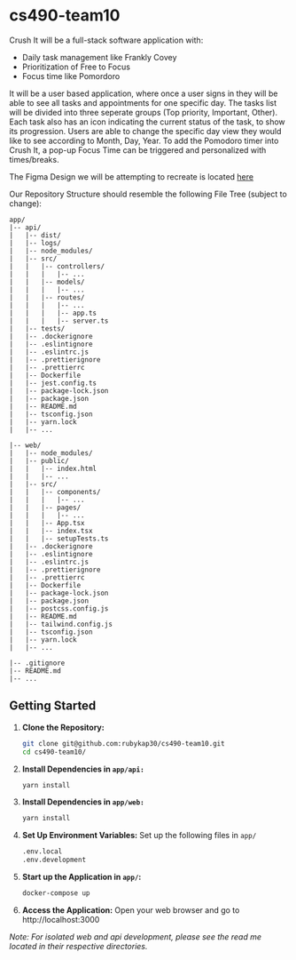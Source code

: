 # cs490-team10

Crush It will be a full-stack software application with:

- Daily task management like Frankly Covey
- Prioritization of Free to Focus
- Focus time like Pomordoro

It will be a user based application, where once a user signs in they will be able to see all tasks and appointments for one specific day. The tasks list will be divided into three seperate groups (Top priority, Important, Other). Each task also has an icon indicating the current status of the task, to show its progression. Users are able to change the specific day view they would like to see according to Month, Day, Year. To add the Pomodoro timer into Crush It, a pop-up Focus Time can be triggered and personalized with times/breaks.

The Figma Design we will be attempting to recreate is located [here](https://www.figma.com/file/qcilVxQXgiimzI7yzNVFl7/NJIT-Tasks-App-SOURCE?type=design&node-id=0%3A1&mode=design&t=Ufi6tR3JFBLCa57K-1)

Our Repository Structure should resemble the following File Tree (subject to change):

```
app/
|-- api/
|   |-- dist/
|   |-- logs/
|   |-- node_modules/
|   |-- src/
|   |   |-- controllers/
|   |   |   |-- ...
|   |   |-- models/
|   |   |   |-- ...
|   |   |-- routes/
|   |   |   |-- ...
|   |   |   |-- app.ts
|   |   |   |-- server.ts
|   |-- tests/
|   |-- .dockerignore
|   |-- .eslintignore
|   |-- .eslintrc.js
|   |-- .prettierignore
|   |-- .prettierrc
|   |-- Dockerfile
|   |-- jest.config.ts
|   |-- package-lock.json
|   |-- package.json
|   |-- README.md
|   |-- tsconfig.json
|   |-- yarn.lock
|   |-- ...

|-- web/
|   |-- node_modules/
|   |-- public/
|   |   |-- index.html
|   |   |-- ...
|   |-- src/
|   |   |-- components/
|   |   |   |-- ...
|   |   |-- pages/
|   |   |   |-- ...
|   |   |-- App.tsx
|   |   |-- index.tsx
|   |   |-- setupTests.ts
|   |-- .dockerignore
|   |-- .eslintignore
|   |-- .eslintrc.js
|   |-- .prettierignore
|   |-- .prettierrc
|   |-- Dockerfile
|   |-- package-lock.json
|   |-- package.json
|   |-- postcss.config.js
|   |-- README.md
|   |-- tailwind.config.js
|   |-- tsconfig.json
|   |-- yarn.lock
|   |-- ...

|-- .gitignore
|-- README.md
|-- ...
```

## Getting Started

1. **Clone the Repository:**
   ```bash
   git clone git@github.com:rubykap30/cs490-team10.git
   cd cs490-team10/
   ```
2. **Install Dependencies in `app/api:`**
   ```bash
   yarn install
   ```
3. **Install Dependencies in `app/web:`**
   ```bash
   yarn install
   ```
4. **Set Up Environment Variables:**
   Set up the following files in `app/`
   ```bash
   .env.local
   .env.development
   ```
5. **Start up the Application in `app/`:**

   ```bash
   docker-compose up
   ```

6. **Access the Application:**
   Open your web browser and go to http://localhost:3000

_Note: For isolated web and api development, please see the read me located in their respective directories._
